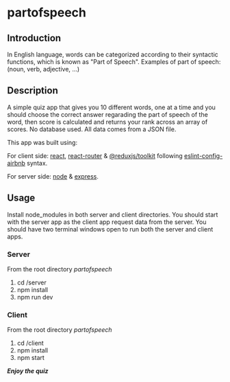 # partofspeech

## Introduction

In English language, words can be categorized according to their syntactic functions, which is known as "Part of Speech".
Examples of part of speech: (noun, verb, adjective, ...)

## Description

A simple quiz app that gives you 10 different words, one at a time and you should choose the correct answer regarading the part of speech of the word,
then score is calculated and returns your rank across an array of scores. No database used. All data comes from a JSON file.

This app was built using: <br />

For client side:
[react](https://reactjs.org/), [react-router](https://reactrouter.com/en/main) & [@reduxjs/toolkit](https://redux-toolkit.js.org/) 
following [eslint-config-airbnb](https://github.com/airbnb/javascript) syntax.

For server side:
[node](https://nodejs.org/en/) & [express](https://expressjs.com/).


## Usage

Install node_modules in both server and client directories.
You should start with the server app as the client app request data from the server.
You should have two terminal windows open to run both the server and client apps.

### Server

From the root directory *partofspeech*

1. cd /server  <!-- the server directory -->
2. npm install  <!-- install node_modules -->
3. npm run dev  <!-- start the server app -->

### Client

From the root directory *partofspeech*

1. cd /client  <!-- the client directory -->
2. npm install  <!-- install node_modules -->
3. npm start  <!-- start the client app -->


***Enjoy the quiz***
